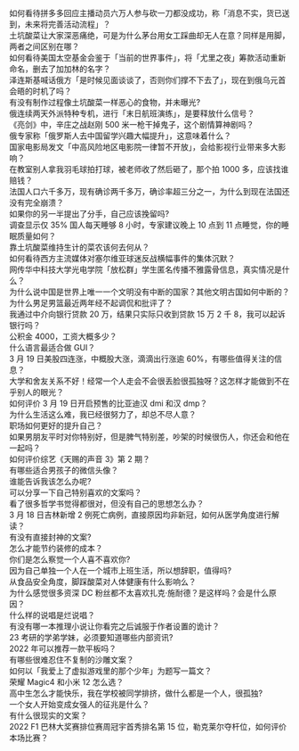 如何看待拼多多回应主播动员六万人参与砍一刀都没成功，称「消息不实，货已送到，未来将完善活动流程」？  
土坑酸菜让大家深恶痛绝，可是为什么茅台用女工踩曲却无人在意？同样是用脚，两者之间区别在哪？  
如何看待美国太空基金会鉴于「当前的世界事件」，将「尤里之夜」筹款活动重新命名，删去了加加林的名字？  
泽连斯基喊话俄方「是时候见面谈谈了，否则你们撑不下去了」，现在到俄乌元首会晤的时机了吗？  
有没有制作过程像土坑酸菜一样恶心的食物，并未曝光?  
俄连续两天外派特种专机，进行「末日航班演练」，是要释放什么信号？  
《亮剑》中，辛庄之战赵刚 500 米一枪干掉鬼子，这个剧情算神剧吗？  
俄专家称「俄罗斯人去中国留学兴趣大幅提升」，这意味着什么？  
国家电影局发文「中高风险地区电影院一律暂不开放」，会给影视行业带来多大影响？  
在教室别人拿我羽毛球拍打球，被老师收了然后砸了，那个拍 1000 多，应该找谁赔钱？  
法国人口六千多万，现有确诊两千多万，确诊率超三分之一，为什么到现在法国还没有完全崩溃？  
如果你的另一半提出了分手，自己应该挽留吗?  
调查显示仅 35% 国人每天睡够 8 小时，专家建议晚上 10 点到 11 点睡觉，你的睡眠质量如何？  
靠土坑酸菜维持生计的菜农该何去何从？  
如何看待西方主流媒体对塞尔维亚球迷反战横幅事件的集体沉默？  
网传华中科技大学光电学院「放松群」学生匿名传播不雅露骨信息，真实情况是什么？  
为什么说中国是世界上唯一一个文明没有中断的国家？其他文明古国如何中断的？  
为什么男足男篮最近两年经不起调侃和批评了？  
我通过中介向银行贷款 20 万，结果只实际只收到贷款 15 万 2 千 8，我可以起诉银行吗？  
公积金 4000，工资大概多少？  
什么语言最适合做 GUI？  
3 月 19 日美股四连涨，中概股大涨，滴滴出行涨逾 60%，有哪些值得关注的信息？  
大学和舍友关系不好！经常一个人走会不会很丢脸很孤独呀？这怎样才能做到不在乎别人的眼光？  
如何评价 3 月 19 日开启预售的比亚迪汉 dmi 和汉 dmp？  
为什么生活这么难，我已经很努力了，却总不尽人意？  
职场如何更好的提升自己？  
如果男朋友平时对你特别好，但是脾气特别差，吵架的时候很伤人，你还会和他在一起吗？  
如何评价综艺《天赐的声音 3》第 2 期？  
有哪些适合男孩子的微信头像？  
谁能告诉我该怎么办呢?  
可以分享一下自己特别喜欢的文案吗？  
看了很多哲学书觉得都很对，但没有自己的思想怎么办？  
3 月 18 日吉林新增 2 例死亡病例，直接原因均非新冠，如何从医学角度进行解读？  
有没有直接封神的文案?  
怎么才能节约装修的成本？  
你们是怎么察觉一个人喜不喜欢你?  
因为自己单独一个人在一个城市上班生活，所以想辞职，值得吗?  
从食品安全角度，脚踩酸菜对人体健康有什么影响么？  
为什么感觉很多资深 DC 粉丝都不太喜欢扎克·施耐德？是这样吗？会是什么原因？  
什么样的说唱是烂说唱？  
有没有哪一本推理小说让你看完之后诚服于作者设置的诡计？  
23 考研的学弟学妹，必须要知道哪些内部资讯?  
2022 年可以推荐一款平板吗？  
有哪些很难忍住不复制的沙雕文案？  
如何以「我爱上了虚拟游戏里的那个少年」为题写一篇文？  
荣耀 Magic4 和小米 12 怎么选？  
高中生怎么才能快乐，我在学校被同学排挤，做什么都是一个人，很孤独?  
一个女人开始变成女强人的征兆是什么？  
有什么很现实的文案？  
2022 F1 巴林大奖赛排位赛周冠宇首秀排名第 15 位，勒克莱尔夺杆位，如何评价本场比赛？  
